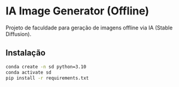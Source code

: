 # IA Image Generator (Offline)

Projeto de faculdade para geração de imagens offline via IA (Stable Diffusion).

## Instalação
```bash
conda create -n sd python=3.10
conda activate sd
pip install -r requirements.txt
